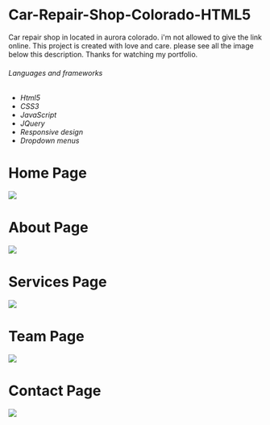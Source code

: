 # Car-Repair-Shop-Colorado-HTML5

Car repair shop in located in aurora colorado. i'm not allowed to give the link online. This project is created with love and care. please see all the image below this description. Thanks for watching my portfolio.

<h6>Languages and frameworks<h6/>

<ul>
 <li>
  Html5
 </li>
  <li>
  CSS3
 </li>
 <li>
  JavaScript
 </li>
 <li>
  JQuery
 </li>
 <li>
  Responsive design
 </li>
 <li>
  Dropdown menus
 </li> 
</ul>

<h1>Home Page</h1>
<img src="http://www.danielpervaiz.com/github/images/car-1.png"/>
<h1>About Page</h1>
<img src="http://www.danielpervaiz.com/github/images/car-2.png"/>
<h1>Services Page</h1>
<img src="http://www.danielpervaiz.com/github/images/car-3.png"/>
<h1>Team Page</h1>
<img src="http://www.danielpervaiz.com/github/images/car-4.png"/>
<h1>Contact Page</h1>
<img src="http://www.danielpervaiz.com/github/images/car-5.png"/>


